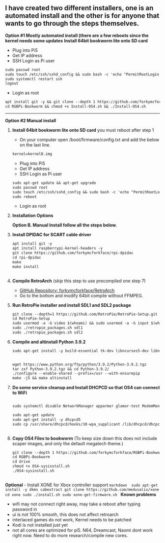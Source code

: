 **I have created two different installers, one is an automated install and the other is for anyone that wants to go through the steps themselves.**
--------------------------------------------------------------
**Option #1 Mostly automated install (there are a few reboots since the kernel needs some updates**
**Install 64bit bookworm lite onto SD card**
   - Plug into Pi5
   - Get IP address
   - SSH Login as Pi user
   ```markdown
   sudo passwd root
   sudo touch /etc/ssh/sshd_config && sudo bash -c 'echo "PermitRootLogin yes" >> /etc/ssh/sshd_config'
   sudo systemctl restart ssh
   logout
   ```
   - Login as root
   ```markdown
   apt install git -y && git clone --depth 1 https://github.com/forkymcforkface/RGBPi-Bookworm
   cd RGBPi-Bookworm && chmod +x Install-OS4.sh && ./Install-OS4.sh
   ```
--------------------------------------------------------------
**Option #2 Manual install**
   1. **Install 64bit bookworm lite onto SD card** you must reboot after step 1
      - On your computer open /boot/firmware/config.txt and add the below on the last line.
      ```markdown
      kernel=kernel8.img
      ```
      - Plug into Pi5
      - Get IP address
      - SSH Login as Pi user
        
      ```markdown
      sudo apt-get update && apt-get upgrade
      sudo passwd root
      sudo touch /etc/ssh/sshd_config && sudo bash -c 'echo "PermitRootLogin yes" >> /etc/ssh/sshd_config'
      sudo reboot
      ```
      - Login as root
   3. **Installation Options** 
     
   
      **Option B. Manual Install follow all the steps below.**
   
   4. **Install DPIDAC for SCART cable driver**
      ```markdown
      apt install git -y
      apt install raspberrypi-kernel-headers -y
      git clone https://github.com/forkymcforkface/rpi-dpidac
      cd rpi-dpidac
      make
      make install
   
   5. **Compile RetroArch** (skip this step to use precompiled one step 7)
      - [GitHub Repository: forkymcforkface/RetroArch](https://github.com/forkymcforkface/RetroArch)
      - Go to the bottom and modify 64bit compile without FFMPEG.
   
   6. **Run RetroPie installer and install SDL1 and SDL2 package**
       ```markdown 
      git clone --depth=1 https://github.com/RetroPie/RetroPie-Setup.git
      cd RetroPie-Setup
      sudo usermod -a -G video $(whoami) && sudo usermod -a -G input $(whoami)
      sudo ./retropie_packages.sh sdl1
      sudo ./retropie_packages.sh sdl2
      ```
   
   7. **Compile and altinstall Python 3.9.2**
      ```markdown
      sudo apt-get install -y build-essential tk-dev libncurses5-dev libncursesw5-dev libreadline6-dev libdb5.3-dev libgdbm-dev libsqlite3-dev libssl-dev libbz2-dev libexpat1-dev liblzma-dev zlib1g-dev libffi-dev tar wget   vim systemtap-sdt-dev libsdl1.2-dev libimagequant0 libtiff5-dev libreadline8 librhash0 librole-tiny-perl librsvg2-2 librsvg2-common librtmp-dev librtmp1 librubberband2 libsamplerate0 libsasl2-2 libsasl2-modules-db libsasl2-modules libsdl-image1.2-dev libsdl-image1.2 libsdl-mixer1.2 libsdl-ttf2.0-0 libsdl1.2-dev libsdl1.2debian libsdl2-2.0-0 libsdl2-dev libsdl2-image-2.0-0 libsdl2-image-dev libsdl2-mixer-2.0-0 libsdl2-mixer-dev libsdl2-net-2.0-0 libsdl2-net-dev libsdl2-ttf-2.0-0 libsdl2-ttf-dev --allow-change-held-packages
   
      
      wget https://www.python.org/ftp/python/3.9.2/Python-3.9.2.tgz
      tar zxf Python-3.9.2.tgz && cd Python-3.9.2/
      ./configure --enable-shared --prefix=/usr --with-ensurepip
      make -j5 && make altinstall
   8. **Do some service cleanup and Install DHCPCD so that OS4 can connect to WiFi**
       ```markdown
       
      sudo systemctl disable NetworkManager apparmor glamor-test ModemManager rpi-eeprom-update rp1-test triggerhappy NetworkManager-wait-online
      
      sudo apt-get update
      sudo apt-get install -y dhcpcd5
      sudo cp /usr/share/dhcpcd/hooks/10-wpa_supplicant /lib/dhcpcd/dhcpcd-hooks/10-wpa_supplicant
   
   9. **Copy OS4 Files to bookworm** (To keep size down this does not include scaper images, and only the default megatech theme.)
      
      ```markdown
      git clone --depth 1 https://github.com/forkymcforkface/RGBPi-Bookworm
      cd RGBPi-Bookworm
      cd drive
      chmod +x OS4-sysinstall.sh
      ./OS4-sysinstall.sh
   
   **Optional**
    - Install XONE for Xbox controller support
      ```markdown 
      sudo apt-get install -y dkms cabextract
      git clone https://github.com/medusalix/xone
      cd xone
      sudo ./install.sh
      sudo xone-get-firmware.sh
      ```
   **Known problems**
   - wifi may not connect right away, may take a reboot after typing password in
   - ui is not 100% smooth, this does not affect retroarch
   - interlaced games do not work, Kernel needs to be patched
   - Kodi is not installed just yet
   - not all cores are optimized for pi5. N64, Dreamcast, Naomi dont work right now. Need to do more research/compile new cores.
